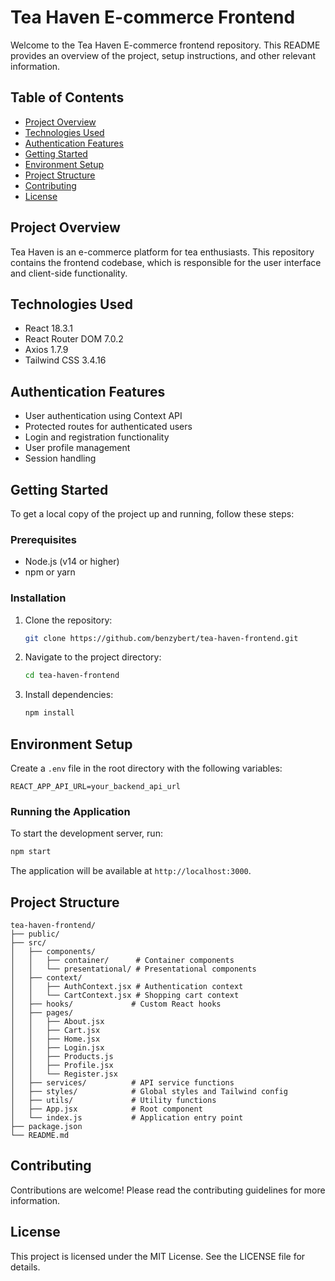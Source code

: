# Tea Haven E-commerce Frontend

Welcome to the Tea Haven E-commerce frontend repository. This README provides an overview of the project, setup instructions, and other relevant information.

## Table of Contents

- [Project Overview](#project-overview)
- [Technologies Used](#technologies-used)
- [Authentication Features](#authentication-features)
- [Getting Started](#getting-started)
- [Environment Setup](#environment-setup)
- [Project Structure](#project-structure)
- [Contributing](#contributing)
- [License](#license)

## Project Overview

Tea Haven is an e-commerce platform for tea enthusiasts. This repository contains the frontend codebase, which is responsible for the user interface and client-side functionality.

## Technologies Used
- React 18.3.1
- React Router DOM 7.0.2
- Axios 1.7.9
- Tailwind CSS 3.4.16

## Authentication Features

- User authentication using Context API
- Protected routes for authenticated users
- Login and registration functionality
- User profile management
- Session handling

## Getting Started

To get a local copy of the project up and running, follow these steps:

### Prerequisites

- Node.js (v14 or higher)
- npm or yarn

### Installation

1. Clone the repository:
    ```sh
    git clone https://github.com/benzybert/tea-haven-frontend.git
    ```
2. Navigate to the project directory:
    ```sh
    cd tea-haven-frontend
    ```
3. Install dependencies:
    ```sh
    npm install
    ```

## Environment Setup

Create a `.env` file in the root directory with the following variables:

```env
REACT_APP_API_URL=your_backend_api_url
```

### Running the Application

To start the development server, run:
```sh
npm start
```

The application will be available at `http://localhost:3000`.

## Project Structure

```
tea-haven-frontend/
├── public/
├── src/
│   ├── components/
│   │   ├── container/      # Container components
│   │   └── presentational/ # Presentational components
│   ├── context/
│   │   ├── AuthContext.jsx # Authentication context
│   │   └── CartContext.jsx # Shopping cart context
│   ├── hooks/             # Custom React hooks
│   ├── pages/
│   │   ├── About.jsx
│   │   ├── Cart.jsx
│   │   ├── Home.jsx
│   │   ├── Login.jsx
│   │   ├── Products.js
│   │   ├── Profile.jsx
│   │   └── Register.jsx
│   ├── services/          # API service functions
│   ├── styles/            # Global styles and Tailwind config
│   ├── utils/             # Utility functions
│   ├── App.jsx            # Root component
│   └── index.js           # Application entry point
├── package.json
└── README.md
```

## Contributing

Contributions are welcome! Please read the contributing guidelines for more information.

## License

This project is licensed under the MIT License. See the LICENSE file for details.
